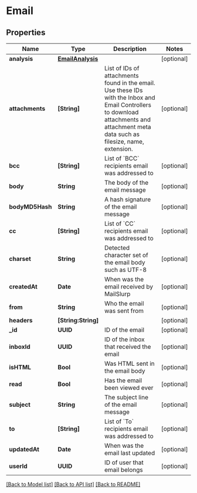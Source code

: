 # Email

## Properties
Name | Type | Description | Notes
------------ | ------------- | ------------- | -------------
**analysis** | [**EmailAnalysis**](EmailAnalysis.md) |  | [optional] 
**attachments** | **[String]** | List of IDs of attachments found in the email. Use these IDs with the Inbox and Email Controllers to download attachments and attachment meta data such as filesize, name, extension. | [optional] 
**bcc** | **[String]** | List of &#x60;BCC&#x60; recipients email was addressed to | [optional] 
**body** | **String** | The body of the email message | [optional] 
**bodyMD5Hash** | **String** | A hash signature of the email message | [optional] 
**cc** | **[String]** | List of &#x60;CC&#x60; recipients email was addressed to | [optional] 
**charset** | **String** | Detected character set of the email body such as UTF-8 | [optional] 
**createdAt** | **Date** | When was the email received by MailSlurp | [optional] 
**from** | **String** | Who the email was sent from | [optional] 
**headers** | **[String:String]** |  | [optional] 
**_id** | **UUID** | ID of the email | [optional] 
**inboxId** | **UUID** | ID of the inbox that received the email | [optional] 
**isHTML** | **Bool** | Was HTML sent in the email body | [optional] 
**read** | **Bool** | Has the email been viewed ever | [optional] 
**subject** | **String** | The subject line of the email message | [optional] 
**to** | **[String]** | List of &#x60;To&#x60; recipients email was addressed to | [optional] 
**updatedAt** | **Date** | When was the email last updated | [optional] 
**userId** | **UUID** | ID of user that email belongs | [optional] 

[[Back to Model list]](../README.md#documentation-for-models) [[Back to API list]](../README.md#documentation-for-api-endpoints) [[Back to README]](../README.md)


